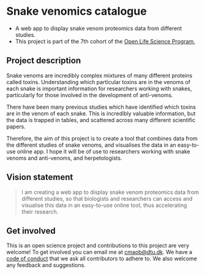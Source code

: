 # Snake venomics catalogue

* A web app to display snake venom proteomics data from different studies.
* This project is part of the 7th cohort of the [Open Life Science Program.](https://openlifesci.org/ols-7)

## Project description

Snake venoms are incredibly complex mixtures of many different proteins called toxins. Understanding which particular toxins are in the venoms of each snake is important information for researchers working with snakes, particularly for those involved in the development of anti-venoms.

There have been many previous studies which have identified which toxins are in the venom of each snake. This is incredibly valuable information, but the data is trapped in tables, and scattered across many different scientific papers. 

Therefore, the aim of this project is to create a tool that combines data from the different studies of snake venoms, and visualises the data in an easy-to-use online app. I hope it will be of use to researchers working with snake venoms and anti-venoms, and herpetologists.

## Vision statement

>I am creating a web app to display snake venom proteomics data from different studies, so that biologists and researchers can access and visualise this data in an easy-to-use online tool, thus accelerating their research.

## Get involved

This is an open science project and contributions to this project are very welcome! To get involved you can email me at cmaob@dtu.dk. We have a [code of conduct](https://github.com/cobri/snake-venomics-catalogue/blob/main/CODE_OF_CONDUCT.md) that we ask all contributors to adhere to. We also welcome any feedback and suggestions. 
